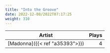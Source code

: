 ```yaml
---
title: "Into the Groove"
date: 2022-12-08/2022T07:17:25
weight: 310
---
```




 Artist | Plays 
----- | -----:
[Madonna]({{< ref "a35393">}}) | 4

